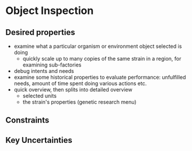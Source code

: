 # Object Inspection

## Desired properties

- examine what a particular organism or environment object selected is doing
  - quickly scale up to many copies of the same strain in a region, for examining sub-factories
- debug intents and needs
- examine some historical properties to evaluate performance: unfulfilled needs, amount of time spent doing various actions etc.
- quick overview, then splits into detailed overview
  - selected units
  - the strain's properties (genetic research menu)

## Constraints

## Key Uncertainties
